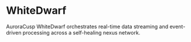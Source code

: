 # WhiteDwarf
AuroraCusp WhiteDwarf orchestrates real-time data streaming and event-driven processing across a self-healing nexus network.
